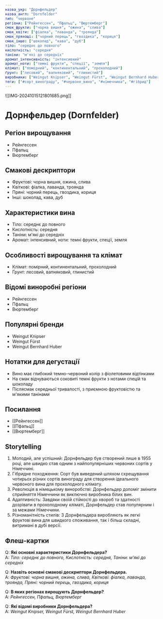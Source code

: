 ```yaml
---
назва_укр: "Дорнфельдер"
назва_англ: "Dornfelder"
тип: "червоне"
регіони: ["Рейнгессен", "Пфальц", "Вюртемберг"]
смак_фрукти: ["чорна вишня", "ожина", "слива"]
смак_квіти: ["фіалка", "лаванда", "троянда"]
смак_прянощі: ["чорний перець", "гвоздика", "кориця"]
смак_інше: ["шоколад", "кава", "дуб"]
тіло: "середнє до повного"
кислотність: "середня"
таніни: "м'які до середніх"
аромат_інтенсивність: "інтенсивний"
аромат_ноти: ["темні фрукти", "спеції", "земля"]
клімат: ["помірний", "континентальний", "прохолодний"]
ґрунт: ["лесовий", "вапняковий", "глинистий"]
виробники: ["Weingut Knipser", "Weingut Fürst", "Weingut Bernhard Huber"]
теги: ["#сорт_винограду", "#червоне_вино", "#німеччина", "#гібрид"]
---
```

![[IMG-20241015121801685.png]]
# Дорнфельдер (Dornfelder)

## Регіон вирощування
- Рейнгессен
- Пфальц
- Вюртемберг

## Смакові дескриптори
- Фруктові: чорна вишня, ожина, слива
- Квіткові: фіалка, лаванда, троянда
- Пряні: чорний перець, гвоздика, кориця
- Інші: шоколад, кава, дуб

## Характеристики вина
- Тіло: середнє до повного
- Кислотність: середня
- Таніни: м'які до середніх
- Аромат: інтенсивний, ноти: темні фрукти, спеції, земля

## Особливості вирощування та клімат
- Клімат: помірний, континентальний, прохолодний
- Ґрунт: лесовий, вапняковий, глинистий

## Відомі виноробні регіони
- Рейнгессен
- Пфальц
- Вюртемберг

## Популярні бренди
- Weingut Knipser
- Weingut Fürst
- Weingut Bernhard Huber

## Нотатки для дегустації
- Вино має глибокий темно-червоний колір з фіолетовими відтінками
- На смак відчуваються соковиті темні фрукти з нотами спецій та шоколаду
- Післясмак середньої тривалості, з приємною фруктовістю та м'якими танінами

## Посилання
- [[Рейнгессен]]
- [[Пфальц]]
- [[Вюртемберг]]

## Storytelling
1. Молодий, але успішний: Дорнфельдер був створений лише в 1955 році, але швидко став одним з найпопулярніших червоних сортів у Німеччині.
2. Гібридне походження: Сорт був виведений шляхом схрещування чотирьох різних сортів винограду для створення ідеального червоного вина для прохолодного клімату.
3. Революція в німецькому виноробстві: Дорнфельдер допоміг змінити сприйняття Німеччини як виключно виробника білих вин.
4. Адаптивність: Завдяки своїй стійкості до хвороб та здатності дозрівати в прохолодному кліматі, Дорнфельдер став популярним і за межами Німеччини.
5. Різноманітність стилів: З Дорнфельдера виробляють як легкі фруктові вина для швидкого споживання, так і більш складні, витримані в дубі версії.

## Флеш-картки
Q: **Які основні характеристики Дорнфельдера?**  
A: *Тіло: середнє до повного, Кислотність: середня, Таніни: м'які до середніх*

Q: **Назвіть основні смакові дескриптори Дорнфельдера.**  
A: *Фруктові: чорна вишня, ожина, слива, Квіткові: фіалка, лаванда, троянда, Пряні: чорний перець, гвоздика, кориця*

Q: **В яких регіонах вирощують Дорнфельдер?**  
A: *Рейнгессен, Пфальц, Вюртемберг*

Q: **Які відомі виробники Дорнфельдера?**  
A: *Weingut Knipser, Weingut Fürst, Weingut Bernhard Huber*
